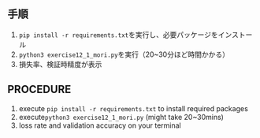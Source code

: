 ## 手順
1. ```pip install -r requirements.txt```を実行し、必要パッケージをインストール
2. ```python3 exercise12_1_mori.py```を実行（20~30分ほど時間かかる）
3. 損失率、検証時精度が表示

## PROCEDURE
1. execute ```pip install -r requirements.txt``` to install required packages
2. execute```python3 exercise12_1_mori.py``` (might take 20~30mins)
3. loss rate and validation accuracy on your terminal